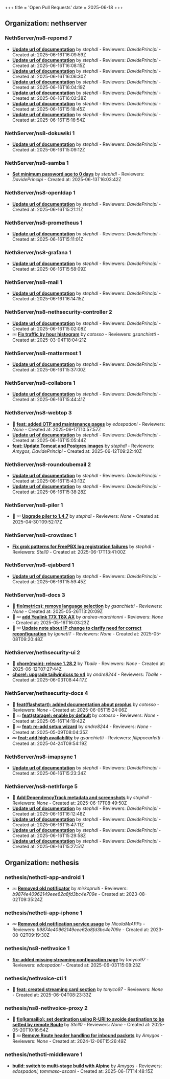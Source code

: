 +++
title = 'Open Pull Requests'
date = 2025-06-18
+++

## Organization: nethserver

### NethServer/ns8-repomd 7 

-   **[Update url of documentation](https://github.com/NethServer/ns8-repomd/pull/52)** by *stephdl* - Reviewers: *DavidePrincipi* - Created at: 2025-06-16T16:09:59Z
-   **[Update url of documentation](https://github.com/NethServer/ns8-repomd/pull/51)** by *stephdl* - Reviewers: *DavidePrincipi* - Created at: 2025-06-16T16:08:15Z
-   **[Update url of documentation](https://github.com/NethServer/ns8-repomd/pull/50)** by *stephdl* - Reviewers: *DavidePrincipi* - Created at: 2025-06-16T16:06:30Z
-   **[Update url of documentation](https://github.com/NethServer/ns8-repomd/pull/49)** by *stephdl* - Reviewers: *DavidePrincipi* - Created at: 2025-06-16T16:04:19Z
-   **[Update url of documentation](https://github.com/NethServer/ns8-repomd/pull/48)** by *stephdl* - Reviewers: *DavidePrincipi* - Created at: 2025-06-16T16:02:38Z
-   **[Update url of documentation](https://github.com/NethServer/ns8-repomd/pull/47)** by *stephdl* - Reviewers: *DavidePrincipi* - Created at: 2025-06-16T15:18:45Z
-   **[Update url of documentation](https://github.com/NethServer/ns8-repomd/pull/46)** by *stephdl* - Reviewers: *DavidePrincipi* - Created at: 2025-06-16T15:16:54Z

### NethServer/ns8-dokuwiki 1 

-   **[Update url of documentation](https://github.com/NethServer/ns8-dokuwiki/pull/42)** by *stephdl* - Reviewers: *DavidePrincipi* - Created at: 2025-06-16T15:09:12Z

### NethServer/ns8-samba 1 

-   **[Set minimum password age to 0 days](https://github.com/NethServer/ns8-samba/pull/107)** by *stephdl* - Reviewers: *DavidePrincipi* - Created at: 2025-06-13T16:03:42Z

### NethServer/ns8-openldap 1 

-   **[Update url of documentation](https://github.com/NethServer/ns8-openldap/pull/63)** by *stephdl* - Reviewers: *DavidePrincipi* - Created at: 2025-06-16T15:21:11Z

### NethServer/ns8-prometheus 1 

-   **[Update url of documentation](https://github.com/NethServer/ns8-prometheus/pull/34)** by *stephdl* - Reviewers: *DavidePrincipi* - Created at: 2025-06-16T15:11:01Z

### NethServer/ns8-grafana 1 

-   **[Update url of documentation](https://github.com/NethServer/ns8-grafana/pull/39)** by *stephdl* - Reviewers: *DavidePrincipi* - Created at: 2025-06-16T15:58:09Z

### NethServer/ns8-mail 1 

-   **[Update url of documentation](https://github.com/NethServer/ns8-mail/pull/183)** by *stephdl* - Reviewers: *DavidePrincipi* - Created at: 2025-06-16T16:14:15Z

### NethServer/ns8-nethsecurity-controller 2 

-   **[Update url of documentation](https://github.com/NethServer/ns8-nethsecurity-controller/pull/88)** by *stephdl* - Reviewers: *DavidePrincipi* - Created at: 2025-06-16T15:02:08Z
-  :zzz: **[Fix traffic by hour histogram](https://github.com/NethServer/ns8-nethsecurity-controller/pull/78)** by *cotosso* - Reviewers: *gsanchietti* - Created at: 2025-03-04T18:04:21Z

### NethServer/ns8-mattermost 1 

-   **[Update url of documentation](https://github.com/NethServer/ns8-mattermost/pull/109)** by *stephdl* - Reviewers: *DavidePrincipi* - Created at: 2025-06-16T15:37:00Z

### NethServer/ns8-collabora 1 

-   **[Update url of documentation](https://github.com/NethServer/ns8-collabora/pull/42)** by *stephdl* - Reviewers: *DavidePrincipi* - Created at: 2025-06-16T15:44:41Z

### NethServer/ns8-webtop 3 

- :eyes:  **[feat: added OTP and maintenance pages](https://github.com/NethServer/ns8-webtop/pull/136)** by *edospadoni* - Reviewers: *None* - Created at: 2025-06-17T10:57:57Z
-   **[Update url of documentation](https://github.com/NethServer/ns8-webtop/pull/135)** by *stephdl* - Reviewers: *DavidePrincipi* - Created at: 2025-06-16T15:05:44Z
-   **[feat: Update Tomcat and Postgres images](https://github.com/NethServer/ns8-webtop/pull/134)** by *stephdl* - Reviewers: *Amygos, DavidePrincipi* - Created at: 2025-06-12T09:22:40Z

### NethServer/ns8-roundcubemail 2 

-   **[Update url of documentation](https://github.com/NethServer/ns8-roundcubemail/pull/57)** by *stephdl* - Reviewers: *DavidePrincipi* - Created at: 2025-06-16T15:43:13Z
-   **[Update url of documentation](https://github.com/NethServer/ns8-roundcubemail/pull/56)** by *stephdl* - Reviewers: *DavidePrincipi* - Created at: 2025-06-16T15:38:28Z

### NethServer/ns8-piler 1 

- :eyes: :zzz: **[Upgrade piler to 1.4.7](https://github.com/NethServer/ns8-piler/pull/32)** by *stephdl* - Reviewers: *None* - Created at: 2025-04-30T09:52:17Z

### NethServer/ns8-crowdsec 1 

-   **[Fix grok patterns for FreePBX log registration failures](https://github.com/NethServer/ns8-crowdsec/pull/80)** by *stephdl* - Reviewers: *Stell0* - Created at: 2025-06-17T13:41:00Z

### NethServer/ns8-ejabberd 1 

-   **[Update url of documentation](https://github.com/NethServer/ns8-ejabberd/pull/67)** by *stephdl* - Reviewers: *DavidePrincipi* - Created at: 2025-06-16T15:59:45Z

### NethServer/ns8-docs 3 

- :eyes:  **[fix(metrics): remove language selection](https://github.com/NethServer/ns8-docs/pull/167)** by *gsanchietti* - Reviewers: *None* - Created at: 2025-05-26T13:20:09Z
- :eyes: :zzz: **[add Yealink T7X T8X AX](https://github.com/NethServer/ns8-docs/pull/165)** by *andrea-marchionni* - Reviewers: *None* - Created at: 2025-05-16T16:03:23Z
- :eyes: :zzz: **[Update note about IP change to clarify need for correct reconfiguration](https://github.com/NethServer/ns8-docs/pull/164)** by *IgonetIT* - Reviewers: *None* - Created at: 2025-05-08T09:20:48Z

### NethServer/nethsecurity-ui 2 

- :eyes:  **[chore(main): release 1.28.2](https://github.com/NethServer/nethsecurity-ui/pull/586)** by *Tbaile* - Reviewers: *None* - Created at: 2025-06-12T07:27:44Z
-   **[chore!: upgrade tailwindcss to v4](https://github.com/NethServer/nethsecurity-ui/pull/570)** by *andre8244* - Reviewers: *Tbaile* - Created at: 2025-06-03T08:44:17Z

### NethServer/nethsecurity-docs 4 

- :eyes:  **[feat(flashstart): added documentation about proplus](https://github.com/NethServer/nethsecurity-docs/pull/174)** by *cotosso* - Reviewers: *None* - Created at: 2025-06-05T15:24:06Z
- :eyes: :zzz: **[feat(storage): enable by default](https://github.com/NethServer/nethsecurity-docs/pull/167)** by *cotosso* - Reviewers: *None* - Created at: 2025-05-16T14:19:42Z
- :eyes: :zzz: **[feat: re-add setup wizard](https://github.com/NethServer/nethsecurity-docs/pull/166)** by *andre8244* - Reviewers: *None* - Created at: 2025-05-09T08:04:35Z
-  :zzz: **[feat: add high availability](https://github.com/NethServer/nethsecurity-docs/pull/163)** by *gsanchietti* - Reviewers: *filippocarletti* - Created at: 2025-04-24T09:54:19Z

### NethServer/ns8-imapsync 1 

-   **[Update url of documentation](https://github.com/NethServer/ns8-imapsync/pull/54)** by *stephdl* - Reviewers: *DavidePrincipi* - Created at: 2025-06-16T15:23:34Z

### NethServer/ns8-nethforge 5 

- :eyes:  **[Add DependencyTrack metadata and screenshots](https://github.com/NethServer/ns8-nethforge/pull/29)** by *stephdl* - Reviewers: *None* - Created at: 2025-06-17T08:49:50Z
-   **[Update url of documentation](https://github.com/NethServer/ns8-nethforge/pull/27)** by *stephdl* - Reviewers: *DavidePrincipi* - Created at: 2025-06-16T16:12:48Z
-   **[Update url of documentation](https://github.com/NethServer/ns8-nethforge/pull/26)** by *stephdl* - Reviewers: *DavidePrincipi* - Created at: 2025-06-16T15:47:11Z
-   **[Update url of documentation](https://github.com/NethServer/ns8-nethforge/pull/25)** by *stephdl* - Reviewers: *DavidePrincipi* - Created at: 2025-06-16T15:29:58Z
-   **[Update url of documentation](https://github.com/NethServer/ns8-nethforge/pull/24)** by *stephdl* - Reviewers: *DavidePrincipi* - Created at: 2025-06-16T15:27:51Z

## Organization: nethesis

### nethesis/nethcti-app-android 1 

-  :zzz: **[Removed old notificator](https://github.com/nethesis/nethcti-app-android/pull/30)** by *mirkopruiti* - Reviewers: *b9874e40962149eee62a8fd3bc4e709e* - Created at: 2023-08-02T09:35:24Z

### nethesis/nethcti-app-iphone 1 

-  :zzz: **[Removed old notification service usage](https://github.com/nethesis/nethcti-app-iphone/pull/37)** by *NicolaMrAPPs* - Reviewers: *b9874e40962149eee62a8fd3bc4e709e* - Created at: 2023-08-02T09:19:30Z

### nethesis/ns8-nethvoice 1 

-   **[fix: added missing streaming configuration page](https://github.com/nethesis/ns8-nethvoice/pull/462)** by *tonyco97* - Reviewers: *edospadoni* - Created at: 2025-06-03T15:08:23Z

### nethesis/nethvoice-cti 1 

- :eyes:  **[feat: created streaming card section](https://github.com/nethesis/nethvoice-cti/pull/307)** by *tonyco97* - Reviewers: *None* - Created at: 2025-06-04T08:23:33Z

### nethesis/ns8-nethvoice-proxy 2 

- :eyes:  **[fix(kamailio): set destination using R-URI to avoide destination to be setted by remote Route](https://github.com/nethesis/ns8-nethvoice-proxy/pull/64)** by *Stell0* - Reviewers: *None* - Created at: 2025-05-20T10:16:54Z
- :eyes: :zzz: **[Remove Route header handling for inbound packets](https://github.com/nethesis/ns8-nethvoice-proxy/pull/49)** by *Amygos* - Reviewers: *None* - Created at: 2024-12-06T15:26:49Z

### nethesis/nethcti-middleware 1 

-   **[build: switch to multi-stage build with Alpine](https://github.com/nethesis/nethcti-middleware/pull/1)** by *Amygos* - Reviewers: *edospadoni, tommaso-ascani* - Created at: 2025-06-17T14:48:15Z


